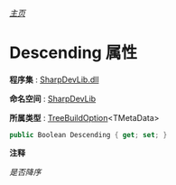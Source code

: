 ###### [主页](./Index.md "主页")

# Descending 属性

**程序集** : [SharpDevLib.dll](./SharpDevLib.assembly.md "SharpDevLib.dll")

**命名空间** : [SharpDevLib](./SharpDevLib.namespace.md "SharpDevLib")

**所属类型** : [TreeBuildOption](./SharpDevLib.TreeBuildOption.1.md "TreeBuildOption")\<TMetaData\>

``` csharp
public Boolean Descending { get; set; }
```

**注释**

*是否降序*



